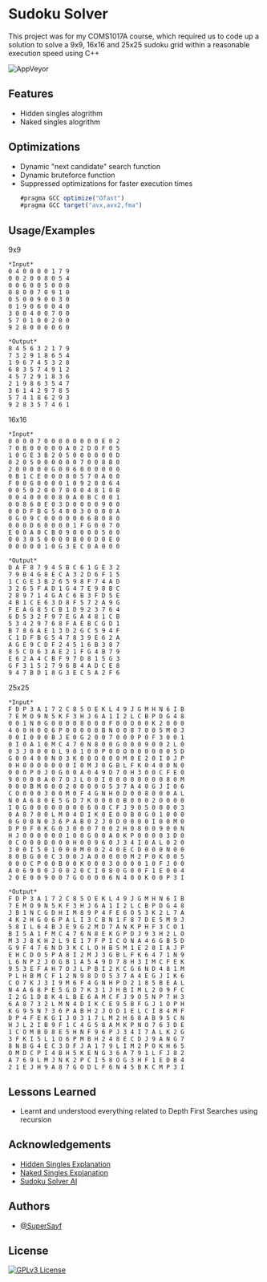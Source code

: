 # Sudoku Solver

This project was for my COMS1017A course, which required us to code up a solution to solve
a 9x9, 16x16 and 25x25 sudoku grid within a reasonable execution speed using C++

![AppVeyor](https://img.shields.io/appveyor/build/SuperSayf/Sudoku-Solver)


## Features

- Hidden singles alogrithm
- Naked singles alogrithm


  
## Optimizations

- Dynamic "next candidate" search function
- Dynamic bruteforce function
- Suppressed optimizations for faster execution times
    ```javascript
    #pragma GCC optimize("Ofast")
    #pragma GCC target("avx,avx2,fma")
    ```

  
## Usage/Examples
9x9
```
*Input*
0 4 0 0 0 0 1 7 9           
0 0 2 0 0 8 0 5 4
0 0 6 0 0 5 0 0 8
0 8 0 0 7 0 9 1 0
0 5 0 0 9 0 0 3 0
0 1 9 0 6 0 0 4 0
3 0 0 4 0 0 7 0 0
5 7 0 1 0 0 2 0 0
9 2 8 0 0 0 0 6 0

*Output*
8 4 5 6 3 2 1 7 9
7 3 2 9 1 8 6 5 4
1 9 6 7 4 5 3 2 8
6 8 3 5 7 4 9 1 2
4 5 7 2 9 1 8 3 6
2 1 9 8 6 3 5 4 7
3 6 1 4 2 9 7 8 5
5 7 4 1 8 6 2 9 3
9 2 8 3 5 7 4 6 1
```

16x16
```
*Input*
0 0 0 0 7 0 0 0 0 0 0 0 0 E 0 2
7 0 B 0 0 0 0 0 A 0 2 D 0 F 0 5
1 0 G E 3 B 2 0 5 0 0 0 0 0 0 D
0 2 0 5 0 0 0 0 0 0 7 0 0 8 B 0
2 0 0 0 0 0 G 0 0 6 0 0 0 0 0 0
0 B 1 C E 0 0 0 8 0 5 7 0 A 0 0
F 0 0 G 0 0 0 0 1 0 9 2 0 0 6 4
0 0 5 0 2 0 0 7 0 0 0 4 8 1 0 B
0 0 4 0 0 0 0 8 0 A 0 B C 0 0 1
0 0 8 6 0 E 0 3 D 0 0 0 0 9 0 0
0 0 D F B G 5 4 0 0 3 0 0 0 0 A
0 G 0 9 C 0 0 0 0 0 0 6 B 0 8 0
0 0 0 D 6 0 0 0 0 1 F G 0 0 7 0
E 0 0 A 0 C B 0 9 0 0 0 0 5 0 0
0 0 3 0 5 0 0 0 0 B 0 0 D 0 E 0
0 0 0 0 0 1 0 G 3 E C 0 A 0 0 0

*Output*
D A F 8 7 9 4 5 B C 6 1 G E 3 2
7 9 B 4 G 8 E C A 3 2 D 6 F 1 5
1 C G E 3 B 2 6 5 9 8 F 7 4 A D
3 2 6 5 F A D 1 G 4 7 E 9 8 B C
2 8 9 7 1 4 G A C 6 B 3 F D 5 E
4 B 1 C E 6 3 D 8 F 5 7 2 A 9 G
F E A G 8 5 C B 1 D 9 2 3 7 6 4
6 D 5 3 2 F 9 7 E G A 4 8 1 C B
5 3 4 2 9 7 6 8 F A E B C G D 1
B 7 8 6 A E 1 3 D 2 G C 5 9 4 F
C 1 D F B G 5 4 7 8 3 9 E 6 2 A
A G E 9 C D F 2 4 5 1 6 B 3 8 7
8 5 C D 6 3 A E 2 1 F G 4 B 7 9
E 6 2 A 4 C B F 9 7 D 8 1 5 G 3
G F 3 1 5 2 7 9 6 B 4 A D C E 8
9 4 7 B D 1 8 G 3 E C 5 A 2 F 6
```

25x25
```
*Input*
F D P 3 A 1 7 2 C 8 5 O E K L 4 9 J G M H N 6 I B
7 E M O 9 N 5 K F 3 H J 6 A 1 I 2 L C B P D G 4 8
0 0 1 N 0 G 0 0 0 0 8 0 0 0 F 0 0 O 0 0 K 2 0 0 0
4 0 0 H 0 O 6 P 0 0 0 0 0 B N 0 0 8 7 0 0 5 M 0 J
0 0 I 0 0 0 B J E 0 G 2 0 0 7 0 0 0 P 0 F 3 0 0 1
0 I 0 A 1 0 M C 4 7 0 N 8 0 0 G 0 0 0 9 0 0 2 L 0
0 3 J 0 0 0 0 L 9 0 1 0 0 P 0 0 O 0 0 0 0 0 0 5 D
G 0 0 4 0 0 N 0 3 K 0 0 O 0 0 0 M 0 E 2 0 I 0 J P
0 H 0 0 O 0 0 0 0 I 0 M J 0 G B L F K 0 4 0 0 N 0
0 0 0 P 0 J 0 G 0 0 A 0 4 9 D 7 0 H 3 0 0 C F E 0
9 0 0 0 0 A 0 7 O J L 0 0 I 0 0 0 0 0 0 0 0 8 0 M
0 0 0 B M 0 0 0 2 0 0 0 0 O 5 3 7 A 4 0 G J I 0 6
C O 0 0 0 3 0 0 M 0 F 4 G N H 0 D 0 0 8 0 0 0 A L
N 0 A 6 8 0 E 5 G D 7 K 0 0 0 0 B 0 0 0 2 O 0 0 0
I 0 G 0 0 0 0 0 0 0 0 6 0 0 C F J 9 0 5 0 0 0 0 3
0 A 8 7 0 0 L M 0 4 D I K 0 E 0 0 B 0 G 0 1 0 0 0
0 G 0 0 N 0 3 6 P A B 0 2 J 0 D 0 0 0 0 I 0 0 M 0
D P 0 F 0 K G 0 J 0 0 0 7 0 0 2 H 0 8 0 0 9 0 0 N
H J 0 0 0 0 0 0 1 0 0 G 0 0 A 0 K P 0 0 0 0 3 D 0
0 C O 0 0 D 0 0 0 H 0 0 9 6 0 J 3 4 I 0 A L 0 2 0
3 0 0 I 5 0 1 0 0 0 M 0 0 2 4 0 E C D 0 0 0 N 0 0
8 0 B G 0 0 C 3 0 0 J A 0 0 0 0 0 M 2 P 0 K 0 0 5
0 0 0 C P 0 0 B 0 0 K 0 0 0 3 0 0 0 0 1 0 F J 0 0
A 0 6 9 0 0 J 0 0 2 0 C I 0 8 0 G 0 0 F 1 E 0 0 4
2 0 E 0 0 9 0 0 7 G O 0 0 0 6 N 4 0 0 K 0 0 P 3 I

*Output*
F D P 3 A 1 7 2 C 8 5 O E K L 4 9 J G M H N 6 I B
7 E M O 9 N 5 K F 3 H J 6 A 1 I 2 L C B P D G 4 8
J B 1 N C G D H I M 8 9 P 4 F E 6 O 5 3 K 2 L 7 A
4 K 2 H G O 6 P A L I 3 C B N 1 F 8 7 D E 5 M 9 J
5 8 I L 6 4 B J E 9 G 2 M D 7 A N K P H F 3 C O 1
B I 5 A 1 F M C 4 7 6 N 8 E K G P D J 9 3 H 2 L O
M 3 J 8 K H 2 L 9 E 1 7 F P I C O N A 4 6 G B 5 D
G 9 F 4 7 6 N D 3 K C L O H B 5 M 1 E 2 8 I A J P
E H C D O 5 P A 8 I 2 M J 3 G B L F K 6 4 7 1 N 9
L 6 N P 2 J O G B 1 A 5 4 9 D 7 8 H 3 I M C F E K
9 5 3 E F A H 7 O J L P B I 2 K C G 6 N D 4 8 1 M
P L H B M C F 1 2 N 9 8 D O 5 3 7 A 4 E G J I K 6
C O 7 K J 3 I 9 M 6 F 4 G N H P D 2 1 8 5 B E A L
N 4 A 6 8 P E 5 G D 7 K 3 1 J H B I M L 2 O 9 F C
I 2 G 1 D 8 K 4 L B E 6 A M C F J 9 O 5 N P 7 H 3
6 A 8 7 3 2 L M N 4 D I K C E 9 5 B F G J 1 O P H
K G 9 5 N 7 3 6 P A B H 2 J O D 1 E L C I 8 4 M F
D P 4 F E K G I J O 3 1 7 L M 2 H 6 8 A B 9 5 C N
H J L 2 I B 9 F 1 C 4 G 5 8 A M K P N O 7 6 3 D E
1 C O M B D 8 E 5 H N F 9 6 P J 3 4 I 7 A L K 2 G
3 F K I 5 L 1 O 6 P M B H 2 4 8 E C D J 9 A N G 7
8 N B G 4 E C 3 D F J A 1 7 9 L I M 2 P O K H 6 5
O M D C P I 4 B H 5 K E N G 3 6 A 7 9 1 L F J 8 2
A 7 6 9 L M J N K 2 P C I 5 8 O G 3 H F 1 E D B 4
2 1 E J H 9 A 8 7 G O D L F 6 N 4 5 B K C M P 3 I

```

  
## Lessons Learned

- Learnt and understood everything related to Depth First Searches using recursion
  
## Acknowledgements

 - [Hidden Singles Explanation](https://www.youtube.com/watch?v=Kay1haclE8M&t=74s)
 - [Naked Singles Explanation](https://www.youtube.com/watch?v=JGznOh9vkDQ)
 - [Sudoku Solver AI](https://github.com/corinneleopold/Sudoku_Solver_AI)

  
## Authors

- [@SuperSayf](https://github.com/SuperSayf)

  
## License

[![GPLv3 License](https://img.shields.io/badge/License-GPL%20v3-yellow.svg)](https://choosealicense.com/licenses/gpl-3.0/)

  